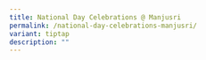 ```yaml
---
title: National Day Celebrations @ Manjusri
permalink: /national-day-celebrations-manjusri/
variant: tiptap
description: ""
---
```

